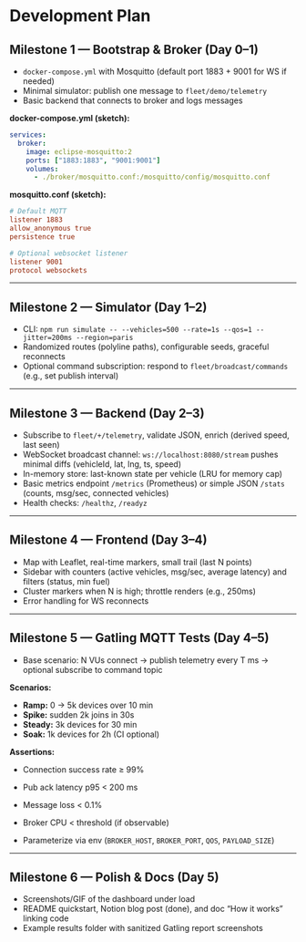 # Development Plan

## Milestone 1 — Bootstrap & Broker (Day 0–1)

- `docker-compose.yml` with Mosquitto (default port 1883 + 9001 for WS if needed)
- Minimal simulator: publish one message to `fleet/demo/telemetry`
- Basic backend that connects to broker and logs messages

**docker-compose.yml (sketch):**
```yaml
services:
  broker:
    image: eclipse-mosquitto:2
    ports: ["1883:1883", "9001:9001"]
    volumes:
      - ./broker/mosquitto.conf:/mosquitto/config/mosquitto.conf
```

**mosquitto.conf (sketch):**
```conf
# Default MQTT
listener 1883
allow_anonymous true
persistence true

# Optional websocket listener
listener 9001
protocol websockets
```

---

## Milestone 2 — Simulator (Day 1–2)

- CLI: `npm run simulate -- --vehicles=500 --rate=1s --qos=1 --jitter=200ms --region=paris`
- Randomized routes (polyline paths), configurable seeds, graceful reconnects
- Optional command subscription: respond to `fleet/broadcast/commands` (e.g., set publish interval)

---

## Milestone 3 — Backend (Day 2–3)

- Subscribe to `fleet/+/telemetry`, validate JSON, enrich (derived speed, last seen)
- WebSocket broadcast channel: `ws://localhost:8080/stream` pushes minimal diffs (vehicleId, lat, lng, ts, speed)
- In-memory store: last-known state per vehicle (LRU for memory cap)
- Basic metrics endpoint `/metrics` (Prometheus) or simple JSON `/stats` (counts, msg/sec, connected vehicles)
- Health checks: `/healthz`, `/readyz`

---

## Milestone 4 — Frontend (Day 3–4)

- Map with Leaflet, real-time markers, small trail (last N points)
- Sidebar with counters (active vehicles, msg/sec, average latency) and filters (status, min fuel)
- Cluster markers when N is high; throttle renders (e.g., 250ms)
- Error handling for WS reconnects

---

## Milestone 5 — Gatling MQTT Tests (Day 4–5)

- Base scenario: N VUs connect → publish telemetry every T ms → optional subscribe to command topic

**Scenarios:**
  - **Ramp:** 0 → 5k devices over 10 min
  - **Spike:** sudden 2k joins in 30s
  - **Steady:** 3k devices for 30 min
  - **Soak:** 1k devices for 2h (CI optional)

**Assertions:**
  - Connection success rate ≥ 99%
  - Pub ack latency p95 < 200 ms
  - Message loss < 0.1%
  - Broker CPU < threshold (if observable)

- Parameterize via env (`BROKER_HOST`, `BROKER_PORT`, `QOS`, `PAYLOAD_SIZE`)

---

## Milestone 6 — Polish & Docs (Day 5)

- Screenshots/GIF of the dashboard under load
- README quickstart, Notion blog post (done), and doc “How it works” linking code
- Example results folder with sanitized Gatling report screenshots